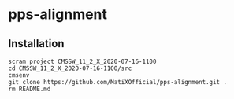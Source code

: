 # pps-alignment

## Installation
```
scram project CMSSW_11_2_X_2020-07-16-1100
cd CMSSW_11_2_X_2020-07-16-1100/src
cmsenv
git clone https://github.com/MatiXOfficial/pps-alignment.git .
rm README.md
```

